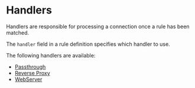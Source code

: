 # Handlers

Handlers are responsible for processing a connection once a rule has been matched.

The `handler` field in a rule definition specifies which handler to use.

The following handlers are available:

- [Passthrough](passthrough.md)
- [Reverse Proxy](reverse_proxy.md)
- [WebServer](webserver.md)